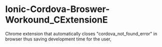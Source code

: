 # Ionic-Cordova-Broswer-Workound_CExtensionE
Chrome extension that automatically closes "cordova_not_found_error" in browser thus saving development time for the user,
